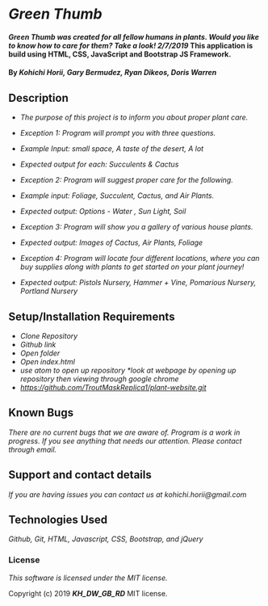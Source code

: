 # _Green Thumb_

#### _Green Thumb was created for all fellow humans in plants. Would you like to know how to care for them? Take a look!  2/7/2019_ This application is build using HTML, CSS, JavaScript and Bootstrap JS Framework. 


#### By _Kohichi Horii, Gary Bermudez, Ryan Dikeos, Doris Warren_

## Description

* _The purpose of this project is to inform you about proper plant care._

* _Exception 1: Program will prompt you with three questions._
* _Example Input: small space, A taste of the desert, A lot_
* _Expected output for each: Succulents & Cactus_
* _Exception 2: Program will suggest proper care for the following._
* _Example input: Foliage, Succulent, Cactus, and Air Plants._
* _Expected output: Options - Water , Sun Light, Soil_
* _Exception 3: Program will show you a gallery of various house plants._
* _Expected output: Images of Cactus, Air Plants, Foliage_
* _Exception 4: Program will locate four different locations, where you can buy supplies along with plants to get started on your plant journey!_
* _Expected output: Pistols Nursery, Hammer + Vine, Pomarious Nursery, Portland Nursery_


## Setup/Installation Requirements

* _Clone Repository_
* _Github link_
* _Open folder_
* _Open index.html_
* _use atom to open up repository *look at webpage by opening up repository then viewing through google chrome_
* _https://github.com/TroutMaskReplica1/plant-website.git_

## Known Bugs

_There are no current bugs that we are aware of. Program is a work in progress. If you see anything that needs our attention. Please contact through email._

## Support and contact details

_If you are having issues you can contact us at kohichi.horii@gmail.com_

## Technologies Used

_Github, Git, HTML, Javascript, CSS, Bootstrap, and jQuery_


### License

*This software is licensed under the MIT license.*

Copyright (c) 2019 **_KH_DW_GB_RD_** MIT license.
